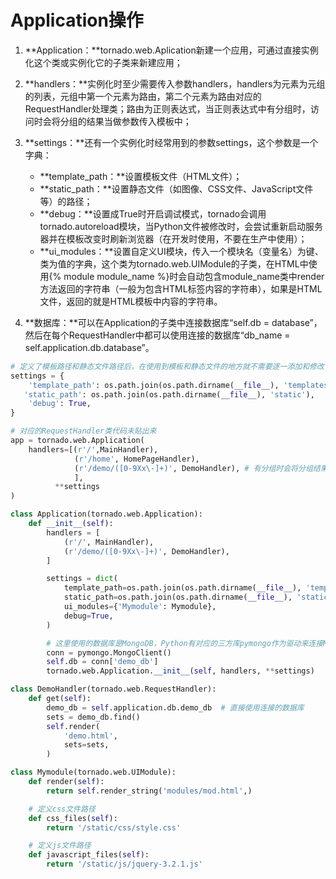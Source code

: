 # **Application操作**

1. **Application：**tornado.web.Aplication新建一个应用，可通过直接实例化这个类或实例化它的子类来新建应用；
2. **handlers：**实例化时至少需要传入参数handlers，handlers为元素为元组的列表，元组中第一个元素为路由，第二个元素为路由对应的RequestHandler处理类；路由为正则表达式，当正则表达式中有分组时，访问时会将分组的结果当做参数传入模板中；
3. **settings：**还有一个实例化时经常用到的参数settings，这个参数是一个字典：

    * **template\_path：**设置模板文件（HTML文件）；
    * **static\_path：**设置静态文件（如图像、CSS文件、JavaScript文件等）的路径；
    * **debug：**设置成True时开启调试模式，tornado会调用tornado.autoreload模块，当Python文件被修改时，会尝试重新启动服务器并在模板改变时刷新浏览器（在开发时使用，不要在生产中使用）；
    * **ui\_modules：**设置自定义UI模块，传入一个模块名（变量名）为键、类为值的字典，这个类为tornado.web.UIModule的子类，在HTML中使用{% module module\_name %}时会自动包含module\_name类中render方法返回的字符串（一般为包含HTML标签内容的字符串），如果是HTML文件，返回的就是HTML模板中内容的字符串。

4. **数据库：**可以在Application的子类中连接数据库“self.db = database”，然后在每个RequestHandler中都可以使用连接的数据库“db\_name = self.application.db.database”。

```py
# 定义了模板路径和静态文件路径后，在使用到模板和静态文件的地方就不需要逐一添加和修改了
settings = {
    'template_path': os.path.join(os.path.dirname(__file__), 'templates'),
   'static_path': os.path.join(os.path.dirname(__file__), 'static'),
    'debug': True,
}

# 对应的RequestHandler类代码未贴出来 
app = tornado.web.Application(
    handlers=[(r'/',MainHandler), 
　　　　　　　　 (r'/home', HomePageHandler), 
　　　　　　　　 (r'/demo/([0-9Xx\-]+)', DemoHandler), # 有分组时会将分组结果当参数传入对应的模板中 
 　　　　　　　　], 
　　　　　　**settings 
)
```

```py
class Application(tornado.web.Application):
    def __init__(self):
        handlers = [
            (r'/', MainHandler),
            (r'/demo/([0-9Xx\-]+)', DemoHandler),
        ]

        settings = dict(
            template_path=os.path.join(os.path.dirname(__file__), 'templates'),
            static_path=os.path.join(os.path.dirname(__file__), 'static'),
            ui_modules={'Mymodule': Mymodule},
            debug=True,
        )

        # 这里使用的数据库是MongoDB，Python有对应的三方库pymongo作为驱动来连接MongoDB数据库
        conn = pymongo.MongoClient()
        self.db = conn['demo_db']
        tornado.web.Application.__init__(self, handlers, **settings)

class DemoHandler(tornado.web.RequestHandler):
    def get(self):
        demo_db = self.application.db.demo_db  # 直接使用连接的数据库
        sets = demo_db.find()
        self.render(
            'demo.html',
            sets=sets,
        )

class Mymodule(tornado.web.UIModule):
    def render(self):
        return self.render_string('modules/mod.html',)

    # 定义css文件路径
    def css_files(self):
        return '/static/css/style.css'

    # 定义js文件路径
    def javascript_files(self):
        return '/static/js/jquery-3.2.1.js'
```



